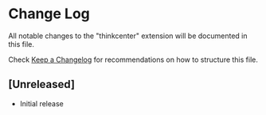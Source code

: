 # Change Log

All notable changes to the "thinkcenter" extension will be documented in this file.

Check [Keep a Changelog](http://keepachangelog.com/) for recommendations on how to structure this file.

## [Unreleased]

- Initial release